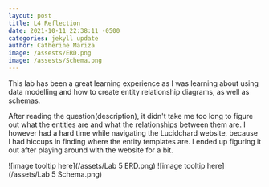 ```yaml
---
layout: post
title: L4 Reflection
date: 2021-10-11 22:38:11 -0500
categories: jekyll update
author: Catherine Mariza
image: /assests/ERD.png
image: /assests/Schema.png
---
```

This lab has been a great learning experience as I was learning about using data modelling and how to create entity relationship diagrams, as well as schemas.

After reading the question(description), it didn't take me too long to figure out what the entities are and what the relationships between them are. I however had a hard time while navigating the Lucidchard website, because I had hiccups in finding where the entity templates are. I ended up figuring it out after playing around with the website for a bit.


![image tooltip here](/assets/Lab 5 ERD.png)
![image tooltip here](/assets/Lab 5 Schema.png)
